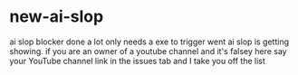# new-ai-slop
ai slop blocker done a lot only needs a exe to trigger went ai slop is getting showing. if you are an owner of a youtube channel and it's falsey here say your YouTube channel link in the issues tab and I take you off the list
